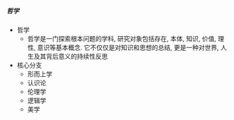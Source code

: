 ##### 哲学
- 哲学
	- 哲学是一门探索根本问题的学科, 研究对象包括存在, 本体, 知识, 价值, 理性, 意识等基本概念. 它不仅仅是对知识和思想的总结, 更是一种对世界, 人生及其背后意义的持续性反思
- 核心分支
	- 形而上学
	- 认识论
	- 伦理学
	- 逻辑学
	- 美学
